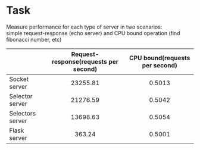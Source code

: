 # Task
Measure performance for each type of server in two scenarios:\
simple request-response (echo server) and CPU bound operation
(find fibonacci number, etc)

|| Request-response(requests per second) | CPU bound(requests per second) |
| :--- |:---:|:---:|
| Socket server | 23255.81 | 0.5013 |
| Selector server | 21276.59 | 0.5042 |
| Selectors server | 13698.63 | 0.5054 |
| Flask server | 363.24 | 0.5001 |


